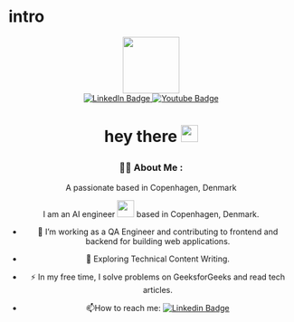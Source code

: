 # intro

<div id="header" align="center">
  <img src="https://media.giphy.com/media/M9gbBd9nbDrOTu1Mqx/giphy.gif" width="100"/>
</div>
<div id="badges">
  <div align="center">

  <a href="https://www.linkedin.com/in/anasrezk/">
    <img src="https://img.shields.io/badge/LinkedIn-blue?style=for-the-badge&logo=linkedin&logoColor=white" alt="LinkedIn Badge"/>
  </a>

  <a href="medium.com/@anasrzq">
    <img src="https://img.shields.io/badge/YouTube-red?style=for-the-badge&logo=youtube&logoColor=black" alt="Youtube Badge"/>
  </a>
  
</div>
<div align="center">

<img src="https://komarev.com/ghpvc/?username=your-github-username&style=flat-square&color=blue" alt=""/>

<h1>
<div align="center">

  hey there
  <img src="https://media.giphy.com/media/hvRJCLFzcasrR4ia7z/giphy.gif" width="30px"/>
</h1>

### :man_technologist: About Me :
A passionate  based in Copenhagen, Denmark

I am an AI engineer <img src="https://media.giphy.com/media/WUlplcMpOCEmTGBtBW/giphy.gif" width="30"> based in Copenhagen, Denmark.
- :telescope: I’m working as a QA Engineer and contributing to frontend and backend for building web applications.

- :seedling: Exploring Technical Content Writing.

- :zap: In my free time, I solve problems on GeeksforGeeks and read tech articles.

- :mailbox:How to reach me: [![Linkedin Badge](https://img.shields.io/badge/-Linkedin-blue?style=flat&logo=Linkedin&logoColor=white)](https://www.linkedin.com/in/anasrezk/)




